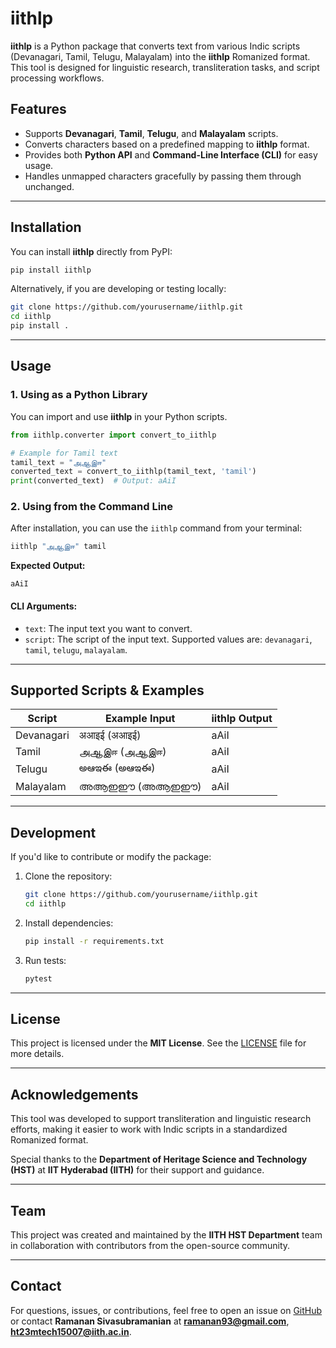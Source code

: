 # iithlp

**iithlp** is a Python package that converts text from various Indic scripts (Devanagari, Tamil, Telugu, Malayalam) into the **iithlp** Romanized format. This tool is designed for linguistic research, transliteration tasks, and script processing workflows.

## Features

- Supports **Devanagari**, **Tamil**, **Telugu**, and **Malayalam** scripts.
- Converts characters based on a predefined mapping to **iithlp** format.
- Provides both **Python API** and **Command-Line Interface (CLI)** for easy usage.
- Handles unmapped characters gracefully by passing them through unchanged.

---

## Installation

You can install **iithlp** directly from PyPI:

```bash
pip install iithlp
```

Alternatively, if you are developing or testing locally:

```bash
git clone https://github.com/yourusername/iithlp.git
cd iithlp
pip install .
```

---

## Usage

### 1. Using as a Python Library

You can import and use **iithlp** in your Python scripts.

```python
from iithlp.converter import convert_to_iithlp

# Example for Tamil text
tamil_text = "அஆஇஈ"
converted_text = convert_to_iithlp(tamil_text, 'tamil')
print(converted_text)  # Output: aAiI
```

### 2. Using from the Command Line

After installation, you can use the `iithlp` command from your terminal:

```bash
iithlp "அஆஇஈ" tamil
```

**Expected Output:**
```
aAiI
```

#### CLI Arguments:
- `text`: The input text you want to convert.
- `script`: The script of the input text. Supported values are: `devanagari`, `tamil`, `telugu`, `malayalam`.

---

## Supported Scripts & Examples

| Script      | Example Input | iithlp Output |
|-------------|---------------|---------------|
| Devanagari  | अआइई (अआइई)   | aAiI          |
| Tamil       | அஆஇஈ (அஆஇஈ) | aAiI          |
| Telugu      | అఆఇఈ (అఆఇఈ) | aAiI          |
| Malayalam   | അആഇഈ (അആഇഈ) | aAiI          |

---

## Development

If you'd like to contribute or modify the package:

1. Clone the repository:
    ```bash
    git clone https://github.com/yourusername/iithlp.git
    cd iithlp
    ```

2. Install dependencies:
    ```bash
    pip install -r requirements.txt
    ```

3. Run tests:
    ```bash
    pytest
    ```

---

## License

This project is licensed under the **MIT License**. See the [LICENSE](LICENSE) file for more details.

---

## Acknowledgements

This tool was developed to support transliteration and linguistic research efforts, making it easier to work with Indic scripts in a standardized Romanized format.

Special thanks to the **Department of Heritage Science and Technology (HST)** at **IIT Hyderabad (IITH)** for their support and guidance.

---

## Team

This project was created and maintained by the **IITH HST Department** team in collaboration with contributors from the open-source community.

---

## Contact

For questions, issues, or contributions, feel free to open an issue on [GitHub](https://github.com/theAutoBiography/iithlp) or contact **Ramanan Sivasubramanian** at **ramanan93@gmail.com**, **ht23mtech15007@iith.ac.in**.

